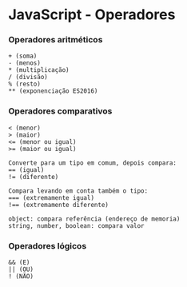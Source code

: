 # JavaScript - Operadores

### Operadores aritméticos

```
+ (soma)
- (menos)
* (multiplicação)
/ (divisão)
% (resto)
** (exponenciação ES2016)
```

### Operadores comparativos

```
< (menor)
> (maior)
<= (menor ou igual)
>= (maior ou igual)
```

```
Converte para um tipo em comum, depois compara:
== (igual)
!= (diferente)

Compara levando em conta também o tipo:
=== (extremamente igual)
!== (extremamente diferente)

object: compara referência (endereço de memoria)
string, number, boolean: compara valor
```

### Operadores lógicos

```
&& (E)
|| (OU)
! (NÃO)
```

